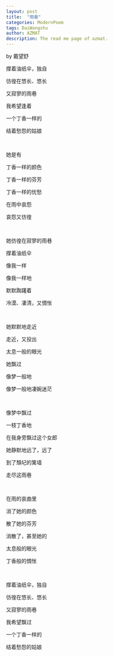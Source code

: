 ```yaml
---
layout: post
title:  "雨巷"
categories: ModernPoem
tags: DaiWangshu
author: AZMAT
description: The read me page of azmat.
---
```


by 戴望舒

撑着油纸伞，独自

彷徨在悠长、悠长

又寂寥的雨巷

我希望逢着

一个丁香一样的

结着愁怨的姑娘

<br />

她是有

丁香一样的颜色

丁香一样的芬芳

丁香一样的忧愁

在雨中哀怨

哀怨又彷徨

<br />

她彷徨在寂寥的雨巷

撑着油纸伞

像我一样

像我一样地

默默踟躇着

冷漠、凄清，又惆怅

<br />

她默默地走近

走近，又投出

太息一般的眼光

她飘过

像梦一般地

像梦一般地凄婉迷茫

<br />

像梦中飘过

一枝丁香地

在我身旁飘过这个女郎

她静默地远了，远了

到了頹圮的篱墙

走尽这雨巷

<br />

在雨的哀曲里

消了她的颜色

散了她的芬芳

消散了，甚至她的

太息般的眼光

丁香般的惆怅

<br />

撑着油纸伞，独自

彷徨在悠长、悠长

又寂寥的雨巷

我希望飘过

一个丁香一样的

结着愁怨的姑娘